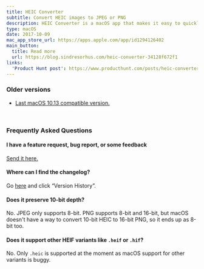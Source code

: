 ```yaml
---
title: HEIC Converter
subtitle: Convert HEIC images to JPEG or PNG
description: HEIC Converter is a macOS app that makes it easy to quickly convert images in the <a href="https://www.macworld.co.uk/feature/iphone/what-is-heic-3660408/">HEIC</a> format to JPEG or PNG. HEIC is Apple's new default image format in iOS 11, replacing JPEG. HEIC uses more advanced and modern compression methods to achieve much smaller file sizes with the same visual quality. Unfortunately, HEIC is a very new format and not yet supported outside of iOS and macOS. This app makes it possible to share your HEIC images on the web or with non-Apple users.<br><br>If you don't have any HEIC images, you can try the app out with <a href="/assets/heic-converter/heic-example.heic">this one</a>.
type: macOS
date: 2017-10-09
mac_app_store_url: https://apps.apple.com/app/id1294126402
main_button:
  title: Read more
  url: https://blog.sindresorhus.com/heic-converter-34128f672f1
links:
  'Product Hunt post': https://www.producthunt.com/posts/heic-converter
---
```


### Older versions

- [Last macOS 10.13 compatible version.](https://dsc.cloud/sindresorhus/HEIC-Converter-for-macOS-10.13-1575452738)

<br>

<h3 id="faq">Frequently Asked Questions</h3>

#### I have a feature request, bug report, or some feedback

[Send it here.](https://sindresorhus.com/feedback/?product=HEIC+Converter&referrer=Website-FAQ)

#### Where can I find the changelog?

Go [here](https://apps.apple.com/app/id1294126402) and click “Version History”.

#### Does it preserve 10-bit depth?

No. JPEG only supports 8-bit. PNG supports 8-bit and 16-bit, but macOS doesn't have a way to convert 10-bit HEIC to 16-bit PNG, so it ends up as 8-bit too.

#### Does it support other HEIF variants like `.heif` or `.hif`?

No. Only `.heic` is supported at the moment as macOS support for other variants is buggy.

<br>
